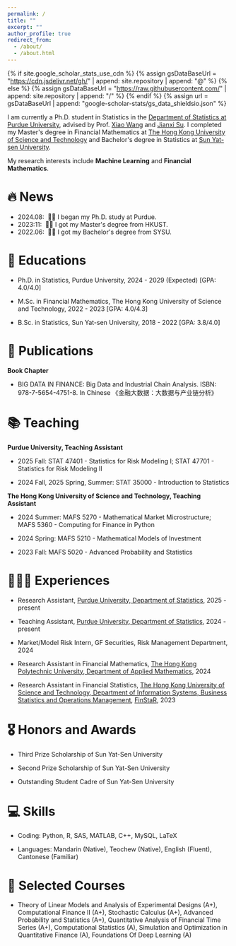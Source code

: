 ```yaml
---
permalink: /
title: ""
excerpt: ""
author_profile: true
redirect_from: 
  - /about/
  - /about.html
---
```


{% if site.google_scholar_stats_use_cdn %}
{% assign gsDataBaseUrl = "https://cdn.jsdelivr.net/gh/" | append: site.repository | append: "@" %}
{% else %}
{% assign gsDataBaseUrl = "https://raw.githubusercontent.com/" | append: site.repository | append: "/" %}
{% endif %}
{% assign url = gsDataBaseUrl | append: "google-scholar-stats/gs_data_shieldsio.json" %}

<span class='anchor' id='about-me'></span>

I am currently a Ph.D. student in Statistics in the [Department of Statistics at Purdue University](https://www.stat.purdue.edu/index.html), advised by Prof. [Xiao Wang](https://www.stat.purdue.edu/~wangxiao/index.html) and [Jianxi Su](https://www.stat.purdue.edu/~jianxi/). I completed my Master's degree in Financial Mathematics at [The Hong Kong University of Science and Technology](https://hkust.edu.hk/) and Bachelor's degree in Statistics at [Sun Yat-sen University](https://www.sysu.edu.cn/sysuen/). 

My research interests include **Machine Learning** and **Financial Mathematics**. 

<!-- **Stochastic Control** with applications in **Quantitative Finance**. -->

<!-- My research interest includes neural machine translation and computer vision. I have published more than 100 papers at the top international AI conferences with total <a href='https://scholar.google.com/citations?user=DhtAFkwAAAAJ'>google scholar citations <strong><span id='total_cit'>260000+</span></strong></a> (You can also use google scholar badge <a href='https://scholar.google.com/citations?user=DhtAFkwAAAAJ'><img src="https://img.shields.io/endpoint?url={{ url | url_encode }}&logo=Google%20Scholar&labelColor=f6f6f6&color=9cf&style=flat&label=citations"></a>). -->


# 🔥 News
- 2024.08: &nbsp;🎉🎉 I began my Ph.D. study at Purdue. 
- 2023:11: &nbsp;🎉🎉 I got my Master's degree from HKUST. 
- 2022.06: &nbsp;🎉🎉 I got my Bachelor's degree from SYSU. 

<!-- 
- *2022.02*: &nbsp;🎉🎉 Lorem ipsum dolor sit amet, consectetur adipiscing elit. Vivamus ornare aliquet ipsum, ac tempus justo dapibus sit amet. 
- *2022.02*: &nbsp;🎉🎉 Lorem ipsum dolor sit amet, consectetur adipiscing elit. Vivamus ornare aliquet ipsum, ac tempus justo dapibus sit amet.  
-->

# 📖 Educations
- Ph.D. in Statistics, Purdue University, 2024 - 2029 (Expected) [GPA: 4.0/4.0]

- M.Sc. in Financial Mathematics, The Hong Kong University of Science and Technology, 2022 - 2023 [GPA: 4.0/4.3]

- B.Sc. in Statistics, Sun Yat-sen University, 2018 - 2022 [GPA: 3.8/4.0]



# 📝 Publications 
<!-- 
<div class='paper-box'><div class='paper-box-image'><div><div class="badge">CVPR 2016</div><img src='images/500x300.png' alt="sym" width="100%"></div></div>
<div class='paper-box-text' markdown="1">

[Deep Residual Learning for Image Recognition](https://openaccess.thecvf.com/content_cvpr_2016/papers/He_Deep_Residual_Learning_CVPR_2016_paper.pdf)

**Kaiming He**, Xiangyu Zhang, Shaoqing Ren, Jian Sun

[**Project**](https://scholar.google.com/citations?view_op=view_citation&hl=zh-CN&user=DhtAFkwAAAAJ&citation_for_view=DhtAFkwAAAAJ:ALROH1vI_8AC) <strong><span class='show_paper_citations' data='DhtAFkwAAAAJ:ALROH1vI_8AC'></span></strong>
- Lorem ipsum dolor sit amet, consectetur adipiscing elit. Vivamus ornare aliquet ipsum, ac tempus justo dapibus sit amet. 
</div>
</div>

- [Lorem ipsum dolor sit amet, consectetur adipiscing elit. Vivamus ornare aliquet ipsum, ac tempus justo dapibus sit amet](https://github.com), A, B, C, **CVPR 2020** -->

<!-- 
**Working Paper**

- Perhaps in the future ...

**Published Paper**

- Perhaps in the future ...
-->

**Book Chapter**

- BIG DATA IN FINANCE: Big Data and Industrial Chain Analysis. ISBN: 978-7-5654-4751-8. In Chinese 《金融大数据：大数据与产业链分析》




<!-- 
# 💬 Invited Talks

- Perhaps in the future ...
-->

<!-- 
- *2021.06*, Lorem ipsum dolor sit amet, consectetur adipiscing elit. Vivamus ornare aliquet ipsum, ac tempus justo dapibus sit amet. 
- *2021.03*, Lorem ipsum dolor sit amet, consectetur adipiscing elit. Vivamus ornare aliquet ipsum, ac tempus justo dapibus sit amet.  \| [\[video\]](https://github.com/) 
-->


# 📚 Teaching

**Purdue University, Teaching Assistant**

- 2025 Fall: STAT 47401 - Statistics for Risk Modeling I; STAT 47701 - Statistics for Risk Modeling II

- 2024 Fall, 2025 Spring, Summer: STAT 35000 - Introduction to Statistics

<!-- - 2025 Spring: STAT 35000 - Introduction to Statistics -->

<!-- - 2024 Fall: STAT 35000 - Introduction to Statistics -->

**The Hong Kong University of Science and Technology, Teaching Assistant**

- 2024 Summer: MAFS 5270 - Mathematical Market Microstructure; MAFS 5360 - Computing for Finance in Python

- 2024 Spring: MAFS 5210 - Mathematical Models of Investment

- 2023 Fall: MAFS 5020 - Advanced Probability and Statistics


# 🧑🏻‍💻 Experiences

- Research Assistant, [Purdue University, Department of Statistics](https://www.stat.purdue.edu/index.html), 2025 - present

- Teaching Assistant, [Purdue University, Department of Statistics](https://www.stat.purdue.edu/index.html), 2024 - present

- Market/Model Risk Intern, GF Securities, Risk Management Department, 2024

- Research Assistant in Financial Mathematics, [The Hong Kong Polytechnic University, Department of Applied Mathematics](https://www.polyu.edu.hk/ama/), 2024
<!-- Supervisor: Prof. Kexin CHEN -->

- Research Assistant in Financial Statistics, [The Hong Kong University of Science and Technology, Department of Information Systems, Business Statistics and Operations Management](https://isom.hkust.edu.hk/), [FinStaR](https://finstar.hkust.edu.hk/), 2023
<!-- Supervisor: Prof. Yingying LI and Xinghua ZHENG -->


# 🎖 Honors and Awards
<!-- - *2021.10* Lorem ipsum dolor sit amet, consectetur adipiscing elit. Vivamus ornare aliquet ipsum, ac tempus justo dapibus sit amet. 
- *2021.09* Lorem ipsum dolor sit amet, consectetur adipiscing elit. Vivamus ornare aliquet ipsum, ac tempus justo dapibus sit amet.  -->
- Third Prize Scholarship of Sun Yat-Sen University 

- Second Prize Scholarship of Sun Yat-Sen University 

- Outstanding Student Cadre of Sun Yat-Sen University 


# 💻 Skills

- Coding: Python, R, SAS, MATLAB, C++, MySQL, LaTeX

- Languages: Mandarin (Native), Teochew (Native), English (Fluent), Cantonese (Familiar)


# 📑 Selected Courses

- Theory of Linear Models and Analysis of Experimental Designs (A+), Computational Finance II (A+), Stochastic Calculus (A+), Advanced Probability and Statistics (A+), Quantitative Analysis of Financial Time Series (A+), Computational Statistics (A), Simulation and Optimization in Quantitative Finance (A), Foundations Of Deep Learning (A)